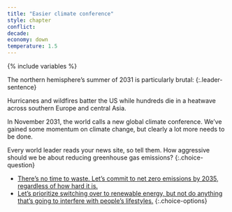 ```yaml
---
title: "Easier climate conference"
style: chapter
conflict: 
decade: 
economy: down
temperature: 1.5
---
```


{% include variables %}

The northern hemisphere’s summer of 2031 is particularly brutal: 
{:.leader-sentence}

Hurricanes and wildfires batter the US while hundreds die in a heatwave across southern Europe and central Asia.

In November 2031, the world calls a new global climate conference. We’ve gained some momentum on climate change, but clearly a lot more needs to be done.

Every world leader reads your news site, so tell them. How aggressive should we be about reducing greenhouse gas emissions?
{:.choice-question}

- [There’s no time to waste. Let’s commit to net zero emissions by 2035, regardless of how hard it is.](chapter_pay-for-transition.html)
- [Let’s prioritize switching over to renewable energy, but not do anything that’s going to interfere with people’s lifestyles.](chapter_city-led-decarbonization.html)
{:.choice-options}

